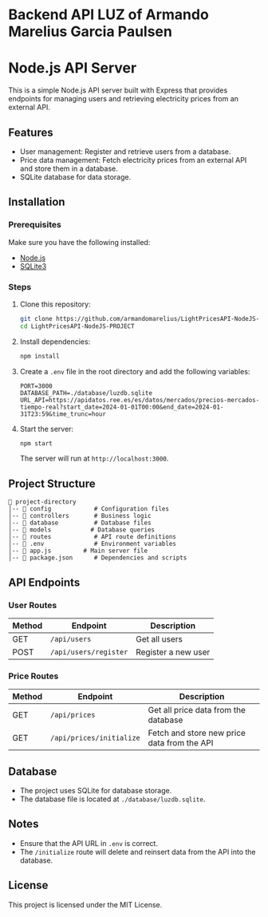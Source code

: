 # Backend API LUZ of Armando Marelius Garcia Paulsen

# Node.js API Server

This is a simple Node.js API server built with Express that provides endpoints for managing users and retrieving electricity prices from an external API.

## Features
- User management: Register and retrieve users from a database.
- Price data management: Fetch electricity prices from an external API and store them in a database.
- SQLite database for data storage.

## Installation
### Prerequisites
Make sure you have the following installed:
- [Node.js](https://nodejs.org/)
- [SQLite3](https://www.sqlite.org/download.html)

### Steps
1. Clone this repository:
   ```sh
   git clone https://github.com/armandomarelius/LightPricesAPI-NodeJS-PROJECT.git
   cd LightPricesAPI-NodeJS-PROJECT
   ```

2. Install dependencies:
   ```sh
   npm install
   ```

3. Create a `.env` file in the root directory and add the following variables:
   ```env
   PORT=3000
   DATABASE_PATH=./database/luzdb.sqlite
   URL_API=https://apidatos.ree.es/es/datos/mercados/precios-mercados-tiempo-real?start_date=2024-01-01T00:00&end_date=2024-01-31T23:59&time_trunc=hour
   ```

4. Start the server:
   ```sh
   npm start
   ```
   The server will run at `http://localhost:3000`.

## Project Structure
```
📂 project-directory
│-- 📂 config            # Configuration files
│-- 📂 controllers       # Business logic
│-- 📂 database          # Database files
│-- 📂 models           # Database queries
│-- 📂 routes            # API route definitions            
│-- 📜 .env              # Environment variables
│-- 📜 app.js         # Main server file
│-- 📜 package.json      # Dependencies and scripts
```

## API Endpoints
### User Routes
| Method | Endpoint           | Description        |
|--------|-------------------|--------------------|
| GET    | `/api/users`      | Get all users     |
| POST   | `/api/users/register` | Register a new user |

### Price Routes
| Method | Endpoint             | Description |
|--------|---------------------|-------------|
| GET    | `/api/prices`       | Get all price data from the database |
| GET    | `/api/prices/initialize` | Fetch and store new price data from the API |

## Database
- The project uses SQLite for database storage.
- The database file is located at `./database/luzdb.sqlite`.

## Notes
- Ensure that the API URL in `.env` is correct.
- The `/initialize` route will delete and reinsert data from the API into the database.

## License
This project is licensed under the MIT License.


